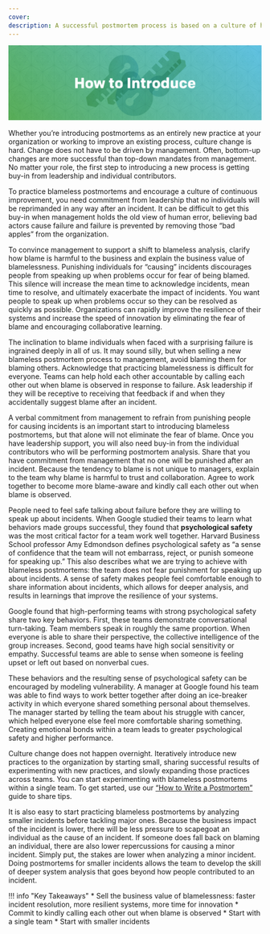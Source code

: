 ```yaml
---
cover:
description: A successful postmortem process is based on a culture of honesty, learning, and accountability. Culture change requires management buy-in, but you can lead culture change no matter your role. This guide describes common challenges faced in building a culture of continuous learning through postmortems and strategies for overcoming these challenges.
---
```

![Introduce](../assets/img/headers/Postmortem_How_to_Introduce.png)

Whether you’re introducing postmortems as an entirely new practice at your organization or working to improve an existing process, culture change is hard. Change does not have to be driven by management. Often, bottom-up changes are more successful than top-down mandates from management. No matter your role, the first step to introducing a new process is getting buy-in from leadership and individual contributors.  

To practice blameless postmortems and encourage a culture of continuous improvement, you need commitment from leadership that no individuals will be reprimanded in any way after an incident. It can be difficult to get this buy-in when management holds the old view of human error, believing bad actors cause failure and failure is prevented by removing those “bad apples” from the organization.

To convince management to support a shift to blameless analysis, clarify how blame is harmful to the business and explain the business value of blamelessness. Punishing individuals for “causing” incidents discourages people from speaking up when problems occur for fear of being blamed. This silence will increase the mean time to acknowledge incidents, mean time to resolve, and ultimately exacerbate the impact of incidents. You want people to speak up when problems occur so they can be resolved as quickly as possible. Organizations can rapidly improve the resilience of their systems and increase the speed of innovation by eliminating the fear of blame and encouraging collaborative learning.

The inclination to blame individuals when faced with a surprising failure is ingrained deeply in all of us. It may sound silly, but when selling a new blameless postmortem process to management, avoid blaming them for blaming others. Acknowledge that practicing blamelessness is difficult for everyone. Teams can help hold each other accountable by calling each other out when blame is observed in response to failure. Ask leadership if they will be receptive to receiving that feedback if and when they accidentally suggest blame after an incident.

A verbal commitment from management to refrain from punishing people for causing incidents is an important start to introducing blameless postmortems, but that alone will not eliminate the fear of blame. Once you have leadership support, you will also need buy-in from the individual contributors who will be performing postmortem analysis. Share that you have commitment from management that no one will be punished after an incident. Because the tendency to blame is not unique to managers, explain to the team why blame is harmful to trust and collaboration. Agree to work together to become more blame-aware and kindly call each other out when blame is observed.

People need to feel safe talking about failure before they are willing to speak up about incidents. When Google studied their teams to learn what behaviors made groups successful, they found that **psychological safety** was the most critical factor for a team work well together. Harvard Business School professor Amy Edmondson defines psychological safety as “a sense of confidence that the team will not embarrass, reject, or punish someone for speaking up.” This also describes what we are trying to achieve with blameless postmortems: the team does not fear punishment for speaking up about incidents. A sense of safety makes people feel comfortable enough to share information about incidents, which allows for deeper analysis, and results in learnings that improve the resilience of your systems. 

Google found that high-performing teams with strong psychological safety share two key behaviors. First, these teams demonstrate conversational turn-taking. Team members speak in roughly the same proportion. When everyone is able to share their perspective, the collective intelligence of the group increases. Second, good teams have high social sensitivity or empathy. Successful teams are able to sense when someone is feeling upset or left out based on nonverbal cues.

These behaviors and the resulting sense of psychological safety can be encouraged by modeling vulnerability. A manager at Google found his team was able to find ways to work better together after doing an ice-breaker activity in which everyone shared something personal about themselves. The manager started by telling the team about his struggle with cancer, which helped everyone else feel more comfortable sharing something. Creating emotional bonds within a team leads to greater psychological safety and higher performance.

Culture change does not happen overnight. Iteratively introduce new practices to the organization by starting small, sharing successful results of experimenting with new practices, and slowly expanding those practices across teams. You can start experimenting with blameless postmortems within a single team. To get started, use our [“How to Write a Postmortem”](../how_to_write/writing.md) guide to share tips. 

It is also easy to start practicing blameless postmortems by analyzing smaller incidents before tackling major ones. Because the business impact of the incident is lower, there will be less pressure to scapegoat an individual as the cause of an incident. If someone does fall back on blaming an individual, there are also lower repercussions for causing a minor incident. Simply put, the stakes are lower when analyzing a minor incident. Doing postmortems for smaller incidents allows the team to develop the skill of deeper system analysis that goes beyond how people contributed to an incident.

!!! info "Key Takeaways"
    * Sell the business value of blamelessness: faster incident resolution, more resilient systems, more time for innovation
    * Commit to kindly calling each other out when blame is observed
    * Start with a single team
    * Start with smaller incidents
